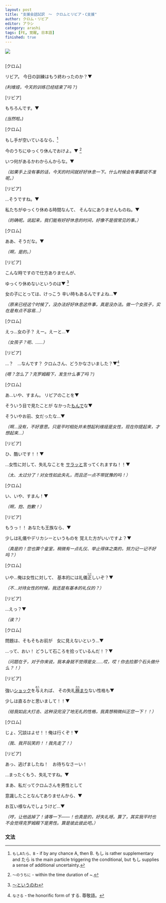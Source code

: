 ```yaml
---
layout: post
title: "支援会話試訳　〜　クロムとリビア・C支援"
author: クロム・リビア
editor: アラシ
category: arashi
tags: [FE, 覚醒, 日本語]
finished: true
---
```


![](https://vignette.wikia.nocookie.net/fireemblem/images/9/9c/FE13_Chrom_Lord_Map_Sprite.gif)

## 

[クロム]

リビア。 今日の訓練はもう終わったのか？▼

_(利维娅，今天的训练已经结束了吗？)_

[リビア]

もちろんです。▼

_(当然啦。)_

[クロム]

もし手が空いているなら、[^1]

今のうちにゆっくり休んでおけよ。▼ [^2]

いつ何があるかわからんからな。▼ 

_（如果手上没有事的话，今天的时间就好好休息一下。什么时候会有事都说不准呢。）_

[リビア]

…そうですね。▼

私たちがゆっくり休める時間なんて、 そんなにありませんものね。▼ 

_（的确呢。说起来，我们能有好好休息的时间，好像不是很常见的事。）_

[クロム]

ああ、そうだな。▼ 

*（啊，是的。）*

[リビア]

こんな時ですので仕方ありませんが、

ゆっくり休めないというのは▼ [^3]

女の子にとっては、けっこう 辛い時もあるんですよね…▼

*（原来已经这个时候了，没办法好好休息这件事，真是没办法。做一个女孩子，实在是有点不容易…）*

[クロム]

えっ…女の子？ えー。えーと…▼ 

*（女孩子？呃、……）*

[リビア]

…？　…なんです？ クロムさん、どうかなさいました？▼[^4]

*(嗯？怎么了？克罗姆殿下，发生什么事了吗？)*

[クロム]

あ…いや、すまん。 リビアのことを▼

そういう目で見たことが なかった[もんで](https://jisho.org/word/もので)な▼

そういやお前、女だったな…▼ 

*（啊…没有，不好意思。只是平时相处并未想起利维娅是女性，现在你提起来，才想起来…）*

[リビア]

ひ、酷いです！！▼

…女性に対して、失礼なことを [サラッと](https://jisho.org/search/サラッと)言ってくれますね！！▼ 

*（太、太过分了！对女性如此失礼，而且还一点不带犹豫的吗！）*

[クロム]

い、いや、すまん！▼ 

*（啊，抱、抱歉！）*

[リビア]

もうっ！！ あなたも王族なら、▼

少しは礼儀やデリカシーというものを 覚えた方がいいですよ？▼ 

*（真是的！您也算个皇室，稍微有一点礼仪、举止得体之类的，努力记一记不好吗？）*

[クロム]

いや…俺は女性に対して、 基本的には礼儀<ruby>正<rt>ただ</rt></ruby>しいぞ？▼ 

*（不…对待女性的时候，我还是有基本的礼仪的？）*

[リビア]

…えっ？▼

*（诶？）*

[クロム]

問題は、そもそもお前が　女に見えないという…▼

…って、おい！ どうして石ころを拾っているんだ！？▼ 

*（问题在于，对于你来说，我本身就不觉得是女……哎，哎！你去捡那个石头做什么？！）*

[リビア]

強い[ショック](https://jisho.org/word/ショック)を<ruby>与<rt>あた</rt></ruby>えれば、 その失礼[<ruby>極<rt>きわ</rt></ruby>まり](https://jisho.org/word/極まり)ない性格も▼

少しは直るかと思いまして！！▼ 

*（给我如此大打击、这种没完没了地无礼的性格，我真想稍微纠正您一下！！）*

[クロム]

じょ、冗談はよせ！！俺は行くぞ！▼ 

*（我、我开玩笑的！！我先走了！）*

[リビア]

あっ、逃げましたね！　お待ちなさーい！ 

…まったくもう、失礼ですね。▼

まあ、私だってクロムさんを男性として

意識したことなんてありませんから、▼

お互い様なんでしょうけど…▼

*（哼，让他逃掉了！请等一下——！也真是的，好失礼呀。算了，其实我平时也不会觉得克罗姆殿下是男性。算是彼此彼此吧。）*

### 文法

[^1]: `もしAたら、B` - if by any chance A, then B. もし is rather supplementary and たら is the main particle triggering the conditional, but もし supplies a sense of additional uncertainty.
[^2]: `〜のうちに` - within the time duration of ~. 
[^3]: [〜というのわ](http://www.guidetojapanese.org/blog/2006/02/12/defining-things/)
[^4]: `なさる` - the honorific form of する. 尊敬語。